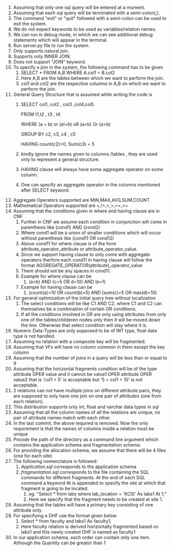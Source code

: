 1. Assuming that only one sql query will be entered at a moment.
1. Assuming that each sql query will be terminated with a semi-colon(;).
1. The command "exit" or "quit" followed with a semi-colon can be used to exit the system.
1. We do not expect keywords to be used as variables/relation names.
1. We can run in debug mode, in which we can see additional debug statements which will appear in the terminal.
1. Run server.py file to run the system.
1. Only supports natural join.
1. Supports only INNER JOIN.
1. Does not support "JOIN" keyword.
1. To specify a join in the system, the following command has to be given
    1. SELECT * FROM A,B WHERE A.col1 = B.col2
    1. Here A,B are the tables between which we want to perform the join.
    1. col1 and col2 are the respective columns in A,B on which we want to perform the join.
1. General Query Structure that is assumed while writing the code is
    1. SELECT col1, col2 , col3 ,col4,col5

        FROM t1,t2 , t3 , t4

        WHERE (a = b) or (a!=b) oR (a<b) Or (a>b) 
 
        GROUP BY c2, c3, c4 , c5 
 
        HAVING count(c2)>0, Sum(c3) = 5
    1. kindly ignore the names given to columns /tables , they are used only to represent a general structure.
    1. HAVING clause will always have some aggregate operator on some column.
    1. One can specify an aggregate operator in the columns mentioned after SELECT keyword.
1. Aggregate Operators supported are MIN,MAX,AVG,SUM,COUNT
1. Mathematical Operators supported are =,!=,<,>,<=,>=
1. Assuming that the conditions given in where and having clause are in CNF
    1. Further in CNF we assume each condition in conjunction will come in parenthesis like (cond1) AND (cond2)
    1. Where cond1 will be a union of smaller conditions which will occur without parenthesis like (cond11 OR cond12)
    1. Above cond11 for where clause is of the form attribute_operator_attribute or attribute_operator_value.
    1. Since we support having clause to only come with aggregate operators therfore each cond11 in having clause will follow the format AGGREGATE_OPERATOR(attribute)_operator_value
    1. There should not be any spaces in cond11.
    1. Example for where clause can be
        1. (a>b) AND (c=5 OR d=10) AND (e=f)
    1. Example for having clause can be
        1. (count(a)>10 OR count(b)>5) AND (sum(c)=5 OR max(d)<10)
1. For general optimization of the initial query tree without localization
    1. The select conditions will be like C1 AND C2, where C1 and C2 can themselves be a combination of certain OR conditions.
    1. If all the conditions involved in OR are only using attributes from only one of the tables/childeren nodes only then it will be moved down the line. Otherwise that select condition will stay where it is.
1. Numeric Data-Types are only supposed to be of INT type, float data type is not handled.
1. Assuming no relation with a composite key will be fragmented.
1. Assuming that VFs will have no column common in them except the key column
1. Assuming that the number of joins in a query will be less than or equal to 9
1. Assuming that the horizontal fragments condition will be of the type attribute OPER value and it cannot be value1 OPER attribute OPER value2 that is 'col1 < 5' is acceptable but '5 < col1 < 10' is not acceptable.
1. 2 relations can not have multiple joins on different attribute pairs, they are supposed to only have one join on one pair of attributes (one from each relation).
1. This distribution supports only int, float and varchar data types in sql
1. Assuming that all the column names of all the relations are unique, no pair of attribute names match with each other.
1. In the last commit, the above required is removed. Now the only requirement is that the names of columns inside a relation must be unique
1. Provide the path of the directory as a command line argument which contains the application schema and fragmentation schema.
1. For providing the allocation schema, we assume that there will be 4 files (one for each site)
1. The following nomenclature is followed:
    1. _Application.sql_ corresponds to the application schema
    1. _fragmentation.sql_ corresponds to the file containing the SQL commands for different fragments. At the end of each SQL command a keyword At is appended to specify the site at which that fragment is going to be located.
        1. eg: "Select * from labs where lab_location = 'KCIS' As labs1 At 1;"
        1. Here we specify that the fragment needs to be created at site 1.
1. Assuming that the tables will have a primary key consisting of one attribute only.
1. For specifying a DHF use the format given below
    1. Select * from faculty and labs1 As faculty1;
    1. Here faculty relation is derived horizontally fragmented based on labs1 and this newly created DHF is named as faculty1
1. In our application schema, each order can contain only one item. Although the Quantity can be greator than 1